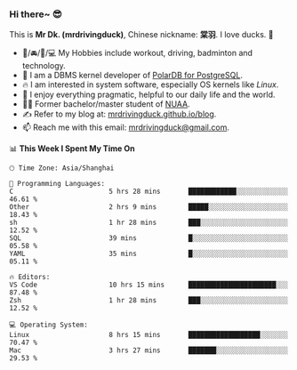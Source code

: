 ### Hi there~ 😎

This is **Mr Dk. (mrdrivingduck)**, Chinese nickname: **棠羽**. I love ducks. 🦆

- 💪/🚘/🏸/💻 My Hobbies include workout, driving, badminton and technology.
- 🍊 I am a DBMS kernel developer of [PolarDB for PostgreSQL](https://github.com/ApsaraDB/PolarDB-for-PostgreSQL).
- 🔥 I am interested in system software, especially OS kernels like *Linux*.
- 🔧 I enjoy everything pragmatic, helpful to our daily life and the world.
- 👨‍🎓 Former bachelor/master student of [NUAA](https://en.wikipedia.org/wiki/Nanjing_University_of_Aeronautics_and_Astronautics).
- ✍ Refer to my blog at: [mrdrivingduck.github.io/blog](https://mrdrivingduck.github.io/blog/).
- 📫 Reach me with this email: [mrdrivingduck@gmail.com](mailto:mrdrivingduck@gmail.com).

<!--START_SECTION:waka-->
📊 **This Week I Spent My Time On** 

```text
🕑︎ Time Zone: Asia/Shanghai

💬 Programming Languages: 
C                        5 hrs 28 mins       ████████████░░░░░░░░░░░░░   46.61 % 
Other                    2 hrs 9 mins        █████░░░░░░░░░░░░░░░░░░░░   18.43 % 
sh                       1 hr 28 mins        ███░░░░░░░░░░░░░░░░░░░░░░   12.52 % 
SQL                      39 mins             █░░░░░░░░░░░░░░░░░░░░░░░░   05.58 % 
YAML                     35 mins             █░░░░░░░░░░░░░░░░░░░░░░░░   05.11 % 

🔥 Editors: 
VS Code                  10 hrs 15 mins      ██████████████████████░░░   87.48 % 
Zsh                      1 hr 28 mins        ███░░░░░░░░░░░░░░░░░░░░░░   12.52 % 

💻 Operating System: 
Linux                    8 hrs 15 mins       ██████████████████░░░░░░░   70.47 % 
Mac                      3 hrs 27 mins       ███████░░░░░░░░░░░░░░░░░░   29.53 % 
```


<!--END_SECTION:waka-->

<!-- ![Mr Dk.'s GitHub Stats](https://github-readme-stats.vercel.app/api?username=mrdrivingduck&count_private&show_icons=true&theme=buefy) -->

<!-- ![Most Used Languages](https://github-readme-stats.vercel.app/api/top-langs/?username=mrdrivingduck&exclude_repo=mips32-CPU,snort-tcp-socket&theme=buefy&layout=compact&langs_count=10) -->


<!--
**mrdrivingduck/mrdrivingduck** is a ✨ _special_ ✨ repository because its `README.md` (this file) appears on your GitHub profile.

Here are some ideas to get you started:

- 🔭 I’m currently working on ...
- 🌱 I’m currently learning ...
- 👯 I’m looking to collaborate on ...
- 🤔 I’m looking for help with ...
- 💬 Ask me about ...
- 📫 How to reach me: ...
- 😄 Pronouns: ...
- ⚡ Fun fact: ...
-->
